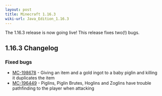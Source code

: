 ```yaml
---
layout: post
title: Minecraft 1.16.3
wiki-url: Java_Edition_1.16.3
---
```


The 1.16.3 release is now going live! This release fixes two(!) bugs.

## 1.16.3 Changelog

### Fixed bugs

- [MC-198678](https://bugs.mojang.com/browse/MC-198678) - Giving an item and a gold ingot to a baby piglin and killing it duplicates the item
- [MC-196449](https://bugs.mojang.com/browse/MC-196449) - Piglins, Piglin Brutes, Hoglins and Zoglins have trouble pathfinding to the player when attacking

